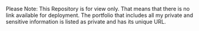 Please Note: This Repository is for view only. That means that there is no link available for deployment.
The portfolio that includes all my private and sensitive information is listed as private and has its unique URL.
